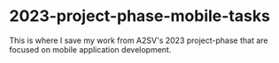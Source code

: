 # 2023-project-phase-mobile-tasks

This is where I save my work from A2SV's 2023 project-phase that are focused on mobile application development. 
